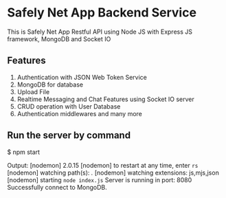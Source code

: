 # Safely Net App Backend Service
This is Safely Net App Restful API using Node JS with Express JS framework, MongoDB and Socket IO

## Features
1. Authentication with JSON Web Token Service
2. MongoDB for database
3. Upload File 
4. Realtime Messaging and Chat Features using Socket IO server
5. CRUD operation with User Database
6. Authentication middlewares
and many more

## Run the server by command
$ npm start

Output:
[nodemon] 2.0.15
[nodemon] to restart at any time, enter `rs`
[nodemon] watching path(s): *.*
[nodemon] watching extensions: js,mjs,json
[nodemon] starting `node index.js`
Server is running in port: 8080
Successfully connect to MongoDB.
